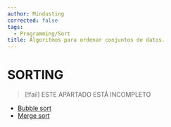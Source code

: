 ```yaml
---
author: Mindusting
corrected: false
tags:
  - Programming/Sort
title: Algoritmos para ordenar conjuntos de datos.
---
```


# SORTING

> [!fail] ESTE APARTADO ESTÁ INCOMPLETO

- [Bubble sort](sort_bubble.md)
- [Merge sort](sort_merge.md)